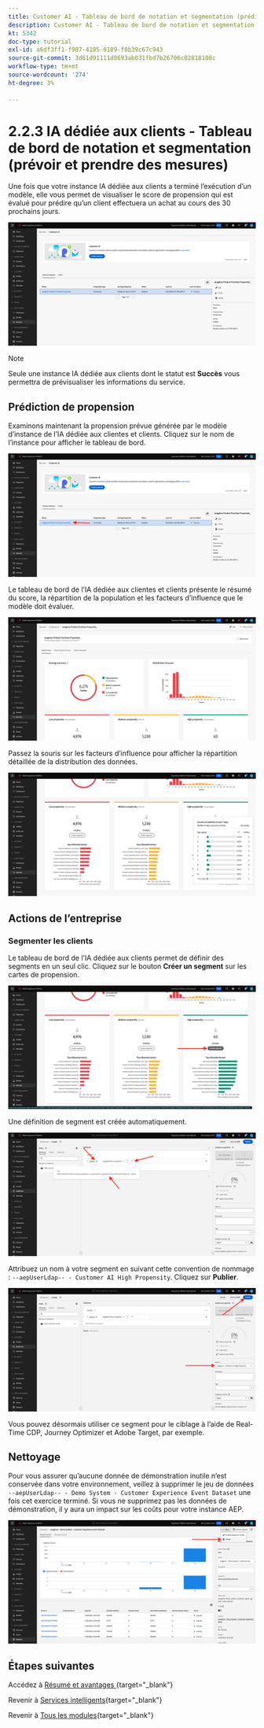 ```yaml
---
title: Customer AI - Tableau de bord de notation et segmentation (prédire et agir)
description: Customer AI - Tableau de bord de notation et segmentation (prédire et agir)
kt: 5342
doc-type: tutorial
exl-id: a6df3ff1-f907-4185-8189-f0b39c67c943
source-git-commit: 3d61d91111d8693ab031fbd7b26706c02818108c
workflow-type: tm+mt
source-wordcount: '274'
ht-degree: 3%

---
```


# 2.2.3 IA dédiée aux clients - Tableau de bord de notation et segmentation (prévoir et prendre des mesures)

Une fois que votre instance IA dédiée aux clients a terminé l’exécution d’un modèle, elle vous permet de visualiser le score de propension qui est évalué pour prédire qu’un client effectuera un achat au cours des 30 prochains jours.

![AI](./images/caiinstancesummary1.png)

>[!NOTE]
>
>Seule une instance IA dédiée aux clients dont le statut est **Succès** vous permettra de prévisualiser les informations du service.

## Prédiction de propension

Examinons maintenant la propension prévue générée par le modèle d’instance de l’IA dédiée aux clientes et clients. Cliquez sur le nom de l’instance pour afficher le tableau de bord.

![AI](./images/caimodels1.png)

Le tableau de bord de l’IA dédiée aux clientes et clients présente le résumé du score, la répartition de la population et les facteurs d’influence que le modèle doit évaluer.

![Description IA](./images/caidescription.png)

Passez la souris sur les facteurs d’influence pour afficher la répartition détaillée de la distribution des données.

![Facteurs d’influence](./images/caiinfluencefactors.png)

## Actions de l’entreprise

### Segmenter les clients

Le tableau de bord de l’IA dédiée aux clients permet de définir des segments en un seul clic. Cliquez sur le bouton **Créer un segment** sur les cartes de propension.

![Création d’un segment](./images/caiinfluencefactors1.png)

Une définition de segment est créée automatiquement.

![ Règle de segment ](./images/caicreatesegment.png)

Attribuez un nom à votre segment en suivant cette convention de nommage : `--aepUserLdap-- - Customer AI High Propensity`. Cliquez sur **Publier**.

![ Règle de segment ](./images/caicreatesegment1.png)

Vous pouvez désormais utiliser ce segment pour le ciblage à l’aide de Real-Time CDP, Journey Optimizer et Adobe Target, par exemple.

## Nettoyage

Pour vous assurer qu’aucune donnée de démonstration inutile n’est conservée dans votre environnement, veillez à supprimer le jeu de données `--aepUserLdap-- - Demo System - Customer Experience Event Dataset` une fois cet exercice terminé. Si vous ne supprimez pas les données de démonstration, il y aura un impact sur les coûts pour votre instance AEP.

![Profile](./images/cleanup.png)

## Étapes suivantes

Accédez à [ Résumé et avantages ](./summary.md){target="_blank"}

Revenir à [Services intelligents](./intelligent-services.md){target="_blank"}

Revenir à [Tous les modules](./../../../../overview.md){target="_blank"}
